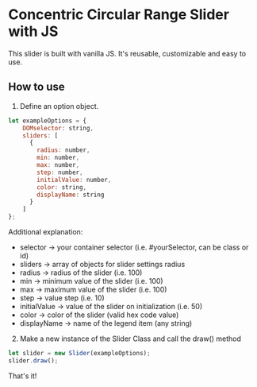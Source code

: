 # Concentric Circular Range Slider with JS

This slider is built with vanilla JS. It's reusable, customizable and easy to use.

## How to use

1. Define an option object. 

```javascript
let exampleOptions = {
    DOMselector: string,
    sliders: [
      {
        radius: number,
        min: number,
        max: number,
        step: number,
        initialValue: number,
        color: string,
        displayName: string
      }
    ]
};
```

Additional explanation:

* selector -> your container selector (i.e. #yourSelector, can be class or id)
* sliders -> array of objects for slider settings radius
* radius -> radius of the slider (i.e. 100)
* min -> minimum value of the slider (i.e. 100)
* max -> maximum value of the slider (i.e. 100)
* step -> value step (i.e. 10)
* initialValue -> value of the slider on initialization (i.e. 50)
* color -> color of the slider (valid hex code value)
* displayName -> name of the legend item (any string)

2. Make a new instance of the Slider Class and call the draw() method

```javascript
let slider = new Slider(exampleOptions);
slider.draw();
```

That's it!
